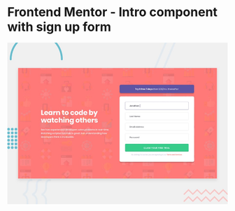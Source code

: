 
# Frontend Mentor - Intro component with sign up form

![Design preview for the Intro component with sign up form coding challenge](./design/desktop-preview.jpg)
